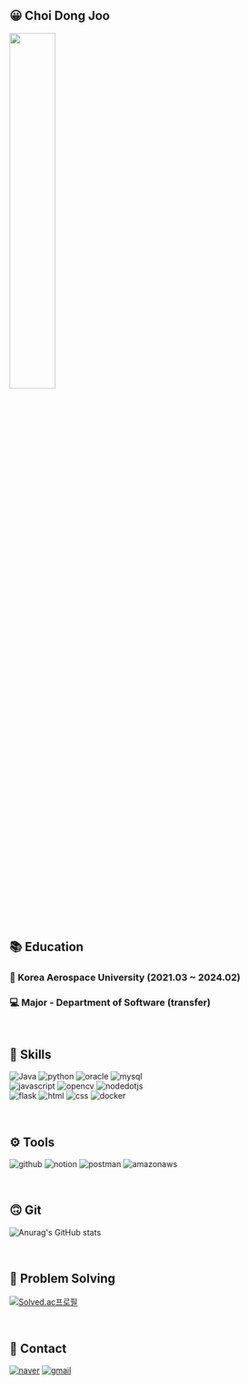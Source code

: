 
## 😀 Choi Dong Joo

<img src="https://media1.tenor.com/m/wOlC5m7NikkAAAAd/%EC%A0%9C%EB%A6%AC%EC%9D%B8%EC%82%AC-%EC%A1%B4%EC%A4%91.gif" width="40%" height="40%"/>

<br/>

## 📚 Education

### 🏤 Korea Aerospace University (2021.03 ~ 2024.02)
### 💻 Major - Department of Software (transfer)

<br/>

## 📄 Skills

![Java](https://img.shields.io/badge/Java-007396.svg?&style=for-the-badge&logo=Java&logoColor=white)
![python](https://img.shields.io/badge/python-FFD000.svg?&style=for-the-badge&logo=python&logoColor=white)
![oracle](https://img.shields.io/badge/oracle-FF0000.svg?&style=for-the-badge&logo=oracle&logoColor=white)
![mysql](https://img.shields.io/badge/mysql-006688.svg?&style=for-the-badge&logo=mysql&logoColor=white)
<br/>
![javascript](https://img.shields.io/badge/javascript-FFCC33.svg?&style=for-the-badge&logo=javascript&logoColor=white)
![opencv](https://img.shields.io/badge/opencv-0000FF.svg?&style=for-the-badge&logo=opencv&logoColor=white)
![nodedotjs](https://img.shields.io/badge/node.js-33CC66.svg?&style=for-the-badge&logo=nodedotjs&logoColor=white)
<br/>
![flask](https://img.shields.io/badge/flask-000000.svg?&style=for-the-badge&logo=flask&logoColor=white)
![html](https://img.shields.io/badge/html5-FF9933.svg?&style=for-the-badge&logo=html5&logoColor=owhite)
![css](https://img.shields.io/badge/css3-FFCCCC.svg?&style=for-the-badge&logo=css3&logoColor=white)
![docker](https://img.shields.io/badge/docker-0db7ed.svg?&style=for-the-badge&logo=docker&logoColor=white)

<br/>

## ⚙ Tools
![github](https://img.shields.io/badge/github-000000.svg?&style=for-the-badge&logo=github&logoColor=white)
![notion](https://img.shields.io/badge/notion-FFFFFF.svg?&style=for-the-badge&logo=notion&logoColor=black)
![postman](https://img.shields.io/badge/postman-FF3300.svg?&style=for-the-badge&logo=postman&logoColor=white)
![amazonaws](https://img.shields.io/badge/aws-FF9900.svg?&style=for-the-badge&logo=amazonaws&logoColor=white)

<br/>

## 🙃 Git

![Anurag's GitHub stats](https://github-readme-stats.vercel.app/api?username=baegopa-always&show_icons=true&theme=radical)

<br/>

## 🧐 Problem Solving

[![Solved.ac프로필](http://mazassumnida.wtf/api/v2/generate_badge?boj=baegopa_always)](https://solved.ac/baegopa_always)

<br/>

## 🤝 Contact
[![naver](https://img.shields.io/badge/naver-00DD00.svg?&style=for-the-badge&logo=naver&logoColor=white)](fjzl12@naver.com)
[![gmail](https://img.shields.io/badge/gmail-FF0000.svg?&style=for-the-badge&logo=gmail&logoColor=white)](kjk3323@gmail.com)


